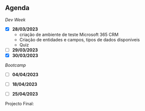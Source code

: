 ## Agenda

*Dev Week*

- [x] **28/03/2023**
  - criação de ambiente de teste Microsoft 365 CRM
  - Criação de entidades e campos, tipos de dados disponiveis
  - Quiz
- [ ] **29/03/2023**
- [x] **30/03/2023**

*Bootcamp*

- [ ] **04/04/2023**
- [ ] **18/04/2023**
- [ ] **25/04/2023**



Projecto Final:



